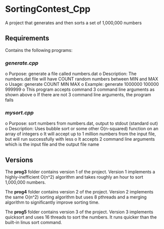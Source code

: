 # SortingContest_Cpp
A project that generates and then sorts a set of 1,000,000 numbers

## Requirements
Contains the following programs: 
### _generate.cpp_
o Purpose: generate a file called numbers.dat
o Description: The numbers.dat file will have COUNT random numbers between MIN and MAX
o Usage: generate COUNT MIN MAX
o Example: generate 1000000 100000 999999
o This program accepts command 3 command line arguments as shown above
o If there are not 3 command line arguments, the program fails
### _mysort.cpp_
o Purpose: sort numbers from numbers.dat, output to stdout (standard out)
o Description: Uses bubble sort or some other O(n-squared) function on an array of integers
o It will accept up to 1 million numbers from the input file, but will run successfully with less
o It accepts 2 command line arguments which is the input file and the output file name

## Versions
The **prog3** folder contains version 1 of the project. Version 1 implements a highly-inefficient O(n^2) algorithm and takes roughly an hour to sort 1,000,000 numbers. 

The **prog4** folder contains version 2 of the project. Version 2 implements the same O(n^2) sorting algorithm but uses 8 pthreads and a merging algorithm to significantly improve sorting time. 

The **prog5** folder contains version 3 of the project. Version 3 implements quicksort and uses 16 threads to sort the numbers. It runs quicker than the built-in linus sort command. 
